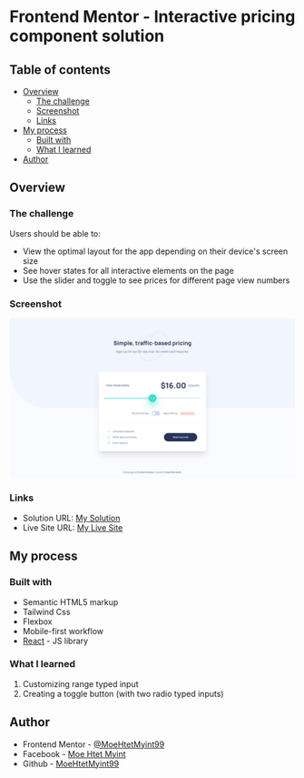 # Frontend Mentor - Interactive pricing component solution

## Table of contents

- [Overview](#overview)
  - [The challenge](#the-challenge)
  - [Screenshot](#screenshot)
  - [Links](#links)
- [My process](#my-process)
  - [Built with](#built-with)
  - [What I learned](#what-i-learned)
- [Author](#author)

## Overview

### The challenge

Users should be able to:

- View the optimal layout for the app depending on their device's screen size
- See hover states for all interactive elements on the page
- Use the slider and toggle to see prices for different page view numbers

### Screenshot

![](./public/screenshot.png)

### Links

- Solution URL: [My Solution](https://github.com/MoeHtetMyint99/interactive-pricing-component)
- Live Site URL: [My Live Site](https://interactive-pricing-component-beta-eight.vercel.app/)

## My process

### Built with

- Semantic HTML5 markup
- Tailwind Css
- Flexbox
- Mobile-first workflow
- [React](https://reactjs.org/) - JS library

### What I learned

1. Customizing range typed input
2. Creating a toggle button (with two radio typed inputs)

## Author

- Frontend Mentor - [@MoeHtetMyint99](https://www.frontendmentor.io/profile/MoeHtetMyint99)
- Facebook - [Moe Htet Myint](https://www.facebook.com/profile.php?id=100023408299983)
- Github - [MoeHtetMyint99](https://github.com/MoeHtetMyint99/)
